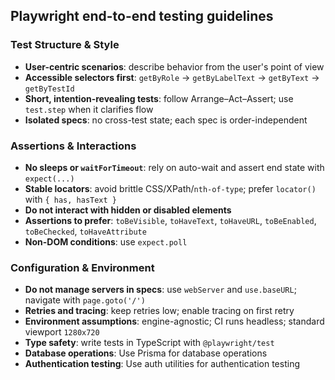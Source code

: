 ## Playwright end-to-end testing guidelines

### Test Structure & Style

- **User-centric scenarios**: describe behavior from the user's point of view
- **Accessible selectors first**: `getByRole` → `getByLabelText` → `getByText` → `getByTestId`
- **Short, intention-revealing tests**: follow Arrange–Act–Assert; use `test.step` when it clarifies flow
- **Isolated specs**: no cross-test state; each spec is order-independent

### Assertions & Interactions

- **No sleeps or `waitForTimeout`**: rely on auto-wait and assert end state with `expect(...)`
- **Stable locators**: avoid brittle CSS/XPath/`nth-of-type`; prefer `locator()` with `{ has, hasText }`
- **Do not interact with hidden or disabled elements**
- **Assertions to prefer**: `toBeVisible`, `toHaveText`, `toHaveURL`, `toBeEnabled`, `toBeChecked`, `toHaveAttribute`
- **Non-DOM conditions**: use `expect.poll`

### Configuration & Environment

- **Do not manage servers in specs**: use `webServer` and `use.baseURL`; navigate with `page.goto('/')`
- **Retries and tracing**: keep retries low; enable tracing on first retry
- **Environment assumptions**: engine-agnostic; CI runs headless; standard viewport `1280x720`
- **Type safety**: write tests in TypeScript with `@playwright/test`
- **Database operations**: Use Prisma for database operations
- **Authentication testing**: Use auth utilities for authentication testing
